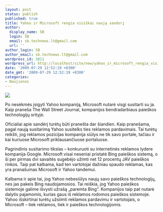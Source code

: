 ```yaml
---
layout: post
status: publish
published: true
title: Yahoo ir Microsoft rengia visiškai naują sandorį
author:
  display_name: SB
  login: SB
  email: sb.technews.lt@gmail.com
  url: ''
author_login: SB
author_email: sb.technews.lt@gmail.com
wordpress_id: 3811
wordpress_url: http://localhost/site/new/yahoo_ir_microsoft_rengia_visiskai_nauja_sandori/
date: '2009-07-29 12:52:19 +0300'
date_gmt: '2009-07-29 12:52:19 +0300'
categories:
- Naujienos
---
```

<div class="imgright"><img src="http://tbn3.google.com/images?q=tbn:Nsr_QoWoyU2EbM:http://1.bp.blogspot.com/_Az0Khz5iIkk/R6NBi3103XI/AAAAAAAAACY/kQ7RUCDCoME/s320/yahoo_microsoft_blog.jpg"  /></div>
<p>Po nesėkmės įsigyti Yahoo kompaniją, Microsoft nutarė visgi susitarti su ja. Kaip praneša The Wall Street Journal, kompanijos bendradarbiaus paieškos technologijų srityje.</p>
<p>Oficialiai apie sandėrį turėtų būti pranešta dar šiandien. Kaip pranešama, pagal naują susitarimą Yahoo susitelks ties reklamos pardavimais. Tai turėtų reikšti, jog reklamos pozicijas kompanija siūlys ne tik savo portale, tačiau ir kai kuriuose Microsoft priklausančiuose portaluose. </p>
<p>Pagrindinis susitarimo tikslas – konkuruoti su internetinės reklamos lydere kompanija Google. Microsoft visai neseniai pristatė Bing paieškos sistemą, o ši per pirmas dvi savaitės sugebėjo užimti net 12 procentų JAV paieškos rinkos. Taip pat kalbama, kad ten vartotojai dažniau spaudo reklamas, kas yra pranašumas Microsoft ir Yahoo tandemui.</p>
<p>Kalbama ir apie tai, jog Yahoo nebesiūlys naujų savo paieškos technologijų, nes jas pakeis Bing naudojamosios. Tai reiškia, jog Yahoo paieškos sistemoje galime išvysti užrašą „paremta Bing“. Kompanijos taip pat nutarė dalytis pajamomis, kurias gaus iš reklamos rodomos paieškos sistemoje. Yahoo išskirtinai turėtų užsiimti reklamos pardavimu ir vartotojais, o Microsoft – tiek reklamos, tiek ir paieškos technologijomis.<br /></p>

